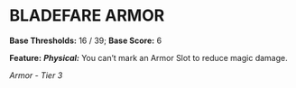 # BLADEFARE ARMOR

**Base Thresholds:** 16 / 39; **Base Score:** 6

**Feature:** ***Physical:*** You can’t mark an Armor Slot to reduce magic damage.

*Armor - Tier 3*
